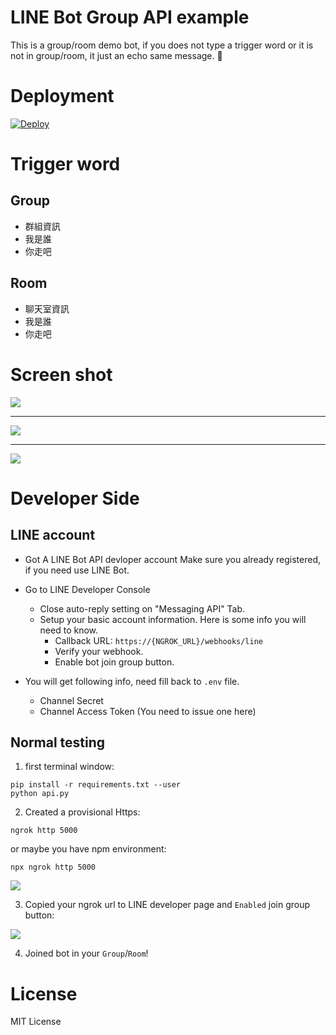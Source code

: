 
# LINE Bot Group API example

This is a group/room demo bot, if you does not type a trigger word or it is not in group/room, 
it just an echo same message. 🤖

# Deployment

[![Deploy](https://www.herokucdn.com/deploy/button.svg)](https://heroku.com/deploy)

# Trigger word

## Group

- 群組資訊
- 我是誰
- 你走吧

## Room

- 聊天室資訊
- 我是誰
- 你走吧

# Screen shot

![](https://i.imgur.com/4rMMe7Pm.png)

---

![](https://i.imgur.com/fBGAqpmm.png)

---

![](https://i.imgur.com/jFipsAJm.png)

# Developer Side

## LINE account

- Got A LINE Bot API devloper account
Make sure you already registered, if you need use LINE Bot.


- Go to LINE Developer Console
    - Close auto-reply setting on "Messaging API" Tab.
    - Setup your basic account information. Here is some info you will need to know.
        - Callback URL: `https://{NGROK_URL}/webhooks/line`
        - Verify your webhook.
        - Enable bot join group button.
- You will get following info, need fill back to `.env` file.
    - Channel Secret
    - Channel Access Token (You need to issue one here)

## Normal testing

1. first terminal window:
```
pip install -r requirements.txt --user
python api.py
```

2. Created a provisional Https:

```
ngrok http 5000
```

or maybe you have npm environment:

```
npx ngrok http 5000
```
![](https://i.imgur.com/azVdG8j.png)

3. Copied your ngrok url to LINE developer page and `Enabled` join group button:

![](https://i.imgur.com/8jU9CMM.png)

4. Joined bot in your `Group`/`Room`!

# License

MIT License

